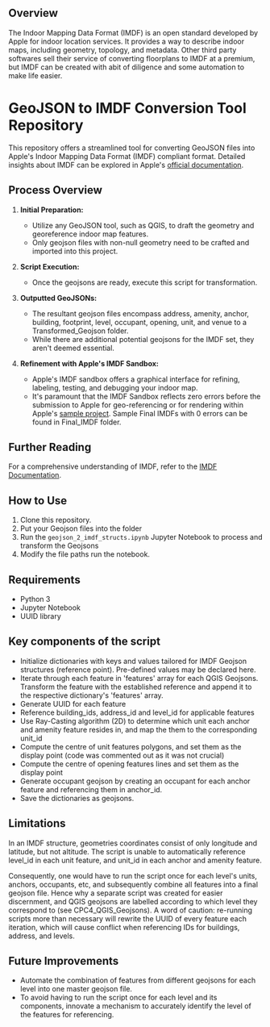 ## Overview

The Indoor Mapping Data Format (IMDF) is an open standard developed by Apple for indoor location services. It provides a way to describe indoor maps, including geometry, topology, and metadata. Other third party softwares sell their service of converting floorplans to IMDF at a premium, but IMDF can be created with abit of diligence and some automation to make life easier.

# GeoJSON to IMDF Conversion Tool Repository

This repository offers a streamlined tool for converting GeoJSON files into Apple's Indoor Mapping Data Format (IMDF) compliant format. Detailed insights about IMDF can be explored in Apple's [official documentation](https://register.apple.com/resources/indoor/program/).

## Process Overview

1. **Initial Preparation:** 
    - Utilize any GeoJSON tool, such as QGIS, to draft the geometry and georeference indoor map features. 
    - Only geojson files with non-null geometry need to be crafted and imported into this project.
  
2. **Script Execution:** 
    - Once the geojsons are ready, execute this script for transformation.
  
3. **Outputted GeoJSONs:** 
    - The resultant geojson files encompass address, amenity, anchor, building, footprint, level, occupant, opening, unit, and venue to a Transformed_Geojson folder.
    - While there are additional potential geojsons for the IMDF set, they aren't deemed essential.
  
4. **Refinement with Apple's IMDF Sandbox:** 
    - Apple's IMDF sandbox offers a graphical interface for refining, labeling, testing, and debugging your indoor map. 
    - It's paramount that the IMDF Sandbox reflects zero errors before the submission to Apple for geo-referencing or for rendering within Apple's [sample project](https://developer.apple.com/documentation/mapkit/mapkit_for_appkit_and_uikit/displaying_an_indoor_map). Sample Final IMDFs with 0 errors can be found in Final_IMDF folder.

## Further Reading
For a comprehensive understanding of IMDF, refer to the [IMDF Documentation](https://docs.ogc.org/cs/20-094/index.html).


## How to Use

1. Clone this repository.
2. Put your Geojson files into the folder
3. Run the `geojson_2_imdf_structs.ipynb` Jupyter Notebook to process and transform the Geojsons
4. Modify the file paths run the notebook.

## Requirements

- Python 3
- Jupyter Notebook
- UUID library

## Key components of the script
- Initialize dictionaries with keys and values tailored for IMDF Geojson structures (reference point). Pre-defined values may be declared here.
- Iterate through each feature in 'features' array for each QGIS Geojsons. Transform the feature with the established reference and append it to the respective dictionary's 'features' array.
- Generate UUID for each feature
- Reference building_ids, address_id and level_id for applicable features
- Use Ray-Casting algorithm (2D) to determine which unit each anchor and amenity feature resides in, and map the them to the corresponding unit_id
- Compute the centre of unit features polygons, and set them as the display point (code was commented out as it was not crucial)
- Compute the centre of opening features lines and set them as the display point
- Generate occupant geojson by creating an occupant for each anchor feature and referencing them in anchor_id.
- Save the dictionaries as geojsons.

## Limitations

In an IMDF structure, geometries coordinates consist of only longitude and latitude, but not altitude. The script is unable to automatically reference level_id in each unit feature, and unit_id in each anchor and amenity feature.

Consequently, one would have to run the script once for each level's units, anchors, occupants, etc, and subsequently combine all features into a final geojson file. Hence why a separate script was created for easier discernment, and QGIS geojsons are labelled according to which level they correspond to (see CPC4_QGIS_Geojsons).  A word of caution: re-running scripts more than necessary will rewrite the UUID of every feature each iteration, which will cause conflict when referencing IDs for buildings, address, and levels.

## Future Improvements
- Automate the combination of features from different geojsons for each level into one master geojson file. 
- To avoid having to run the script once for each level and its components, innovate a mechanism to accurately identify the level of the features for referencing.

